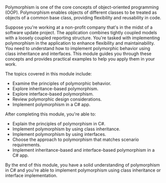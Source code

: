 Polymorphism is one of the core concepts of object-oriented programming (OOP). Polymorphism enables objects of different classes to be treated as objects of a common base class, providing flexibility and reusability in code.

Suppose you're working at a non-profit company that's in the midst of a software update project. The application combines tightly coupled models with a loosely coupled reporting structure. You're tasked with implementing polymorphism in the application to enhance flexibility and maintainability. You need to understand how to implement polymorphic behavior using class inheritance and interfaces. This module guides you through these concepts and provides practical examples to help you apply them in your work.

The topics covered in this module include:

- Examine the principles of polymorphic behavior.
- Explore inheritance-based polymorphism.
- Explore interface-based polymorphism.
- Review polymorphic design considerations.
- Implement polymorphism in a C# app.

After completing this module, you're able to:

- Explain the principles of polymorphism in C#.
- Implement polymorphism by using class inheritance.
- Implement polymorphism by using interfaces.
- Choose the approach to polymorphism that matches scenario requirements.
- Implement inheritance-based and interface-based polymorphism in a C# app.

By the end of this module, you have a solid understanding of polymorphism in C# and you're able to implement polymorphism using class inheritance or interface implementation.
